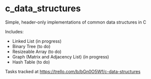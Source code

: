 # c_data_structures
Simple, header-only implementations of common data structures in C

Includes:
* Linked List (in progress)
* Binary Tree (to do)
* Resizeable Array (to do)
* Graph (Matrix and Adjacency List) (in progress)
* Hash Table (to do)

Tasks tracked at https://trello.com/b/bGn0O5Wf/c-data-structures
